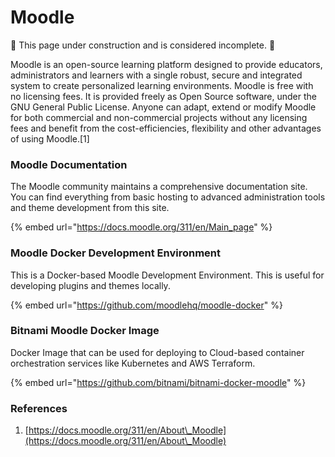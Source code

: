 # Moodle

🚧 This page under construction and is considered incomplete. 🚧

Moodle is an open-source learning platform designed to provide educators, administrators and learners with a single robust, secure and integrated system to create personalized learning environments. Moodle is free with no licensing fees. It is provided freely as Open Source software, under the GNU General Public License. Anyone can adapt, extend or modify Moodle for both commercial and non-commercial projects without any licensing fees and benefit from the cost-efficiencies, flexibility and other advantages of using Moodle.\[1]

### Moodle Documentation

The Moodle community maintains a comprehensive documentation site. You can find everything from basic hosting to advanced administration tools and theme development from this site.

{% embed url="https://docs.moodle.org/311/en/Main_page" %}

### Moodle Docker Development Environment

This is a Docker-based Moodle Development Environment. This is useful for developing plugins and themes locally.

{% embed url="https://github.com/moodlehq/moodle-docker" %}

### Bitnami Moodle Docker Image

Docker Image that can be used for deploying to Cloud-based container orchestration services like Kubernetes and AWS Terraform.

{% embed url="https://github.com/bitnami/bitnami-docker-moodle" %}

### References

1. [https://docs.moodle.org/311/en/About\_Moodle](https://docs.moodle.org/311/en/About\_Moodle)
